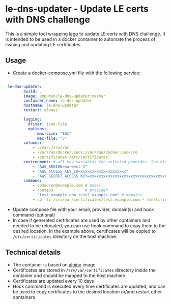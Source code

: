 # le-dns-updater - Update LE certs with DNS challenge

This is a simple tool wrapping [lego](https://github.com/go-acme/lego) to update LE certs with DNS challenge. It is intended to be used in a docker container to automate the process of issuing and updating LE certificates.

## Usage

- Create a docker-compose.yml file with the following service:

```yaml

 le-dns-updater:
        build: .
        image: umputun/le-dns-updater:master
        container_name: le-dns-updater
        hostname: le-dns-updater
        restart: always

        logging:
          driver: json-file
          options:
              max-size: "10m"
              max-file: "5"
        volumes:
            - ./var:/srv/var
            - /var/run/docker.sock:/var/run/docker.sock:ro
            - /certificates:/etc/certificates`
        environment: # all env variables for selected provider. See https://github.com/go-acme/lego#dns-providers for details
            - "AWS_REGION=eu-west-1"
            - "AWS_ACCESS_KEY_ID=xxxxxxxxxxxxxxxxxxxx"
            - "AWS_SECRET_ACCESS_KEY=xxxxxxxxxxxxxxxxxxxxxxxxxxxxxxxxxxxxxxxx"
        command:
            - someuser@example.com # email
            - route53              # provider
            - "test.example.com test2.example.com" # domains
            - cp -fv /srv/var/certificates/test.example.com.* /certificates/ # hook command to run on certificate update (optional)
```

- Update compose file with your email, provider, domain(s) and hook command (optional)
- In case if generated certificates are used by other containers and needed to be relocated, you can use hook command to copy them to the desired location. In the example above, certificates will be copied to `/etc/certificates` directory on the host machine.

## Technical details

- The container is based on [alpine](https://hub.docker.com/_/alpine/) image
- Certificates are stored in `/srv/var/certificates` directory inside the container and should be mapped to the host machine
- Certificates are updated every 10 days
- Hook command is executed every time certificates are updated, and can be used to copy certificates to the desired location or/and restart other containers